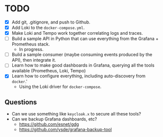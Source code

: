 # TODO

- [x] Add git, .gitignore, and push to Github.
- [x] Add Loki to the `docker-compose.yml`.
- [x] Make Loki and Tempo work together correlating logs and traces.
- [ ] Build a sample API in Python that can use everything from the Grafana + Prometheus stack.
  - In progress.
- [ ] Build a sample consumer (maybe consuming events produced by the API), then integrate it.
- [ ] Learn how to make good dashboards in Grafana, querying all the tools available (Prometheus, Loki, Tempo)
- [x] Learn how to configure everything, including auto-discovery from `docker`.'
  - Using the Loki driver for `docker-compose`.

## Questions
* Can we use something like `keycloak.x` to secure all these tools?
* Can we backup Grafana dashboards, etc?
  * https://github.com/esnet/gdg
  * https://github.com/ysde/grafana-backup-tool
